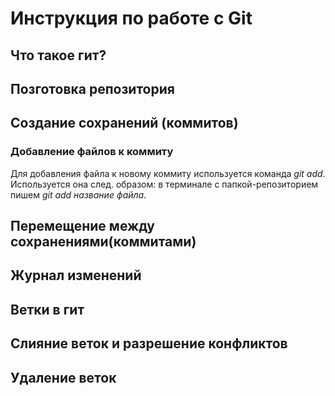 # Инструкция по работе с Git

## Что такое гит?

## Позготовка репозитория

## Создание сохранений (коммитов)

### Добавление файлов к коммиту
Для добавления файла к новому коммиту используется команда *git add*. Используется она след. образом: в терминале с папкой-репозиторием пишем *git add название файла*.

## Перемещение между сохранениями(коммитами)

## Журнал изменений

## Ветки в гит

## Слияние веток и разрешение конфликтов

## Удаление веток